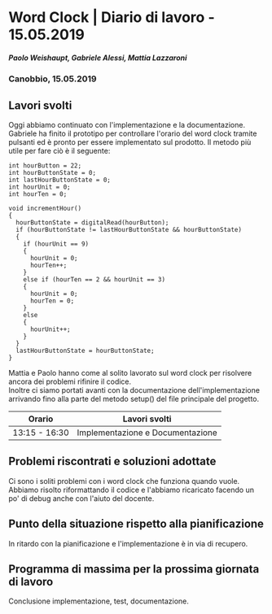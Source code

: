 # Word Clock | Diario di lavoro - 15.05.2019

##### Paolo Weishaupt, Gabriele Alessi, Mattia Lazzaroni

### Canobbio, 15.05.2019

## Lavori svolti

Oggi abbiamo continuato con l'implementazione e la documentazione. Gabriele ha finito il prototipo per controllare l'orario del word clock tramite pulsanti ed è pronto per essere implementato sul prodotto. Il metodo più utile per fare ciò è il seguente:
```arduino
int hourButton = 22;
int hourButtonState = 0;
int lastHourButtonState = 0;
int hourUnit = 0;
int hourTen = 0;

void incrementHour()
{
  hourButtonState = digitalRead(hourButton);
  if (hourButtonState != lastHourButtonState && hourButtonState)
  {
    if (hourUnit == 9)
    {
      hourUnit = 0;
      hourTen++;
    }
    else if (hourTen == 2 && hourUnit == 3)
    {
      hourUnit = 0;
      hourTen = 0;
    }
    else
    {
      hourUnit++;
    }
  }
  lastHourButtonState = hourButtonState;
}
```

Mattia e Paolo hanno come al solito lavorato sul word clock per risolvere ancora dei problemi rifinire il codice.  
Inoltre ci siamo portati avanti con la documentazione dell'implementazione arrivando fino alla parte del metodo setup() del file principale del progetto.

| Orario        | Lavori svolti   |
| ------------- | --------------- |
| 13:15 - 16:30 | Implementazione e Documentazione |

## Problemi riscontrati e soluzioni adottate
Ci sono i soliti problemi con i word clock che funziona quando vuole. Abbiamo risolto riformattando il codice e l'abbiamo ricaricato facendo un po' di debug anche con l'aiuto del docente.
## Punto della situazione rispetto alla pianificazione
In ritardo con la pianificazione e l'implementazione è in via di recupero.
## Programma di massima per la prossima giornata di lavoro
Conclusione implementazione, test, documentazione.